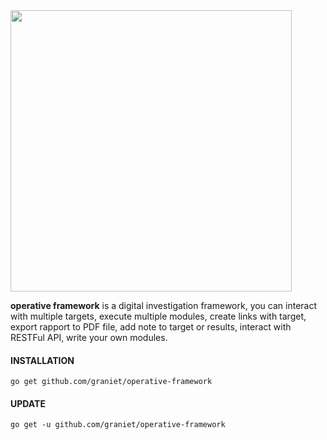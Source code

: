 <img src="https://image.ibb.co/fuPpQd/logo_operative.png" width="450">

**operative framework** is a digital investigation framework, you can interact with multiple targets, execute multiple modules, create links with target, export rapport to PDF file, add note to target or results, interact with RESTFul API, write your own modules.

#### INSTALLATION

```
go get github.com/graniet/operative-framework
```

#### UPDATE

```
go get -u github.com/graniet/operative-framework
```
